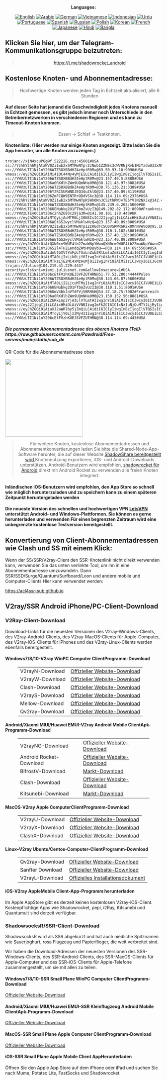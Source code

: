 
<div align="center">

**Languages:**

[![English](https://img.shields.io/badge/Language-English-red?style=for-the-badge)](README-en.md)
[![Arabic](https://img.shields.io/badge/Language-Arabic-red?style=for-the-badge)](README-ar.md)
[![German](https://img.shields.io/badge/Language-German-red?style=for-the-badge)](README-de.md)
[![Vietnamese](https://img.shields.io/badge/Language-Vietnamese-red?style=for-the-badge)](README-vi.md)
[![Indonesian](https://img.shields.io/badge/Language-Indonesian-red?style=for-the-badge)](README-id.md)
[![Urdu](https://img.shields.io/badge/Language-Urdu-red?style=for-the-badge)](README-ur-PK.md)
[![Portuguese](https://img.shields.io/badge/Language-Portuguese-red?style=for-the-badge)](README-pt-BR.md)
[![Spanish](https://img.shields.io/badge/Language-Spanish-red?style=for-the-badge)](README-es.md)
[![Russian](https://img.shields.io/badge/Language-Russian-red?style=for-the-badge)](README-ru.md)
[![Polish](https://img.shields.io/badge/Language-Polish-red?style=for-the-badge)](README-pl.md)
[![Korean](https://img.shields.io/badge/Language-Korean-red?style=for-the-badge)](README-ko-KR.md)
[![French](https://img.shields.io/badge/Language-French-red?style=for-the-badge)](README-fr.md)
[![Japanese](https://img.shields.io/badge/Language-Japanese-red?style=for-the-badge)](README-ja.md)
[![Hindi](https://img.shields.io/badge/Language-Hindi-red?style=for-the-badge)](README-hi.md)
[![Bangla](https://img.shields.io/badge/Language-Bangla-red?style=for-the-badge)](README-bn.md)

</div>
<h2>Klicken Sie hier, um der Telegram-Kommunikationsgruppe beizutreten:</h2>
 <blockquote>
 <p style="text-align: center;"><a href="https://t.me/shadowrocket_android">https://t.me/shadowrocket_android</a></p>
 </blockquote>
 <h2>Kostenlose Knoten- und Abonnementadresse:</h2>
 <blockquote>
 <p style="text-align: center;">Hochwertige Knoten werden jeden Tag in Echtzeit aktualisiert, alle 6 Stunden</p>
 </blockquote>
 <h4>Auf dieser Seite hat jemand die Geschwindigkeit jedes Knotens manuell in Echtzeit gemessen, es gibt jedoch immer noch Unterschiede in den Betreibernetzwerken in verschiedenen Regionen und es kann zu Timeout-Knoten kommen. </h4>
 <blockquote>
 <p style="text-align: center;">Essen -> Schlaf -> Testknoten. </p>
 </blockquote>
 <h4>Knotenliste: (Hier werden nur einige Knoten angezeigt. Bitte laden Sie die App herunter, um alle Knoten anzuzeigen.)</h4>
    
```
trojan://xjN4xcuPGg@f.522226.xyz:45601#USA
ss://Y2hhY2hhMjAtaWV0Zi1wb2x5MTMwNTprZzNwb1ZZNEs3cWVRNjRvb1MzYzdwU3ZxNVFyYlJIRjV3RHczNlZ4V2Zucmd6d0VKQ2pYWFRxNHFVMmZSamlrN2pZTG9Od2dGbkdrbnRNMm5wcFNBbnBXdG9TV3pFaUg=@5.231.63.26:41544#Deutschland
ss://YWVzLTI1Ni1nY206WTZSOXBBdHZ4eHptR0M=@69.50.93.10:9090#USA
vmess://eyJhZGQiOiAiMi41OC44Ny4yMjEiLCAidiI6ICIyIiwgInBzIjogIlVTQSIsICJwb3J0IjogMTQ1NTUsICJpZCI6ICI2Yzc2NGEwMy1iYjFhLTRiYzYtYmFjYS00NTI0NTNmY2UxYWUiLCAiYWlkIjogIjAiLCAibmV0IjogIndzIiwgInR5cGUiOiAiIiwgImhvc3QiOiAiIiwgInBhdGgiOiAiLyIsICJ0bHMiOiAidGxzIn0=
ss://YWVzLTI1Ni1nY206WTZSOXBBdHZ4eHptR0M=@23.157.40.5:8888#USA
ss://YWVzLTI1Ni1nY206a0RXdlhZWm9UQmNHa0M0@38.121.43.97:8882#USA
ss://YWVzLTI1Ni1nY206WTZSOXBBdHZ4eHptR0M=@38.75.136.21:3389#USA
ss://YWVzLTI1Ni1nY206Y2RCSURWNDJEQ3duZklO@23.157.40.89:8119#USA
ss://YWVzLTI1Ni1nY206ZmFCQW9ENTRrODdVSkc3@38.114.114.69:2376#USA
ss://Y2hhY2hhMjAtaWV0Zi1wb2x5MTMwNTpKSWhONnJCS2thRWJvTE5YVlN2NXJx@142.4.216.225:80#Kanada
ss://YWVzLTI1Ni1nY206WTZSOXBBdHZ4eHptR0M=@145.239.6.202:5000#UK
ss://YWVzLTI1Ni1nY206UENubkg2U1FTbmZvUzI3@149.202.82.172:8090#Frankreich
ss://YWVzLTEyOC1nY206c2hhZG93c29ja3M=@141.98.101.178:443#UK
vmess://eyJhZGQiOiAiMTQyLjAuMTM0LjI0NSIsICJ2IjogIjIiLCAicHMiOiAiVVNBIiwgInBvcnQiOiA0NTAxNywgImlkIjogIjQxODA0OGFmLWEyOTMtNGI5OS05YjBjLTk4Y2EzNTgwZGQyNCIsICJhaWQiOiAiNjQiLCAibmV0IjogInRjcCIsICJ0eXBlIjogIiIsICJob3N0IjogIiIsICJwYXRoIjogIi8iLCAidGxzIjogIiJ9
ss://YWVzLTI1Ni1nY206WEtGS2wyclVMaklwNzQ=@23.157.40.89:8009#USA
ss://Y2hhY2hhMjAtaWV0Zi1wb2x5MTMwNTp1ZzRGdTc5U0VSRWRGR2x0MnNVeVQ0@95.164.9.144:2927#%C3%96sterreich
ss://YWVzLTI1Ni1nY206WTZSOXBBdHZ4eHptR0M=@38.110.1.102:5001#USA
ss://YWVzLTI1Ni1nY206WTZSOXBBdHZ4eHptR0M=@23.157.40.120:9090#USA
ss://YWVzLTI1Ni1nY206WEtGS2wyclVMaklwNzQ=@23.157.40.89:8008#USA
vmess://eyJhZGQiOiAiQXN0cm9WUE4tb2ZmaWNpYWwuQXN0cm9WUE4tb2ZmaWNpYWwud29ya2Vycy5kZXYiLCAidiI6ICIyIiwgInBzIjogIlVTQSIsICJwb3J0IjogNDQzLCAiaWQiOiAiYmM4NjQwNzgtZGNmMy00YmY0LThkYmYtY2E5ZjIwMGI1NmJlIiwgImFpZCI6ICIwIiwgIm5ldCI6ICJ3cyIsICJ0eXBlIjogIiIsICJob3N0IjogImd3ZGVmLnNicyIsICJwYXRoIjogIi9saW5rd3MiLCAidGxzIjogInRscyJ9
ss://YWVzLTI1Ni1nY206S2l4THZLendqZWtHMDBybQ==@38.114.114.69:5500#USA
vmess://eyJhZGQiOiAidnUtbXVtYmFpLTAxLnZub2RlLmluZm8iLCAidiI6ICIyIiwgInBzIjogIlVTQSIsICJwb3J0IjogMjA1MywgImlkIjogImEwNDAwMWYzLTJkYmEtNDBlZC04YzJlLWQwYzc2NWQ5YWZhYSIsICJhaWQiOiAiMCIsICJuZXQiOiAid3MiLCAidHlwZSI6ICIiLCAiaG9zdCI6ICJ2dS1tdW1iYWktMDEudm5vZGUuaW5mbyIsICJwYXRoIjogIi8iLCAidGxzIjogInRscyJ9
vmess://eyJhZGQiOiAiMTA0LjIxLjk0LjY0IiwgInYiOiAiMiIsICJwcyI6ICJVU0EiLCAicG9ydCI6IDQ0MywgImlkIjogIjM5Y2VjMThmLWE0MzktNDI3Yy05YTRlLWFlYjZmY2RmNmY1MyIsICJhaWQiOiAiMCIsICJuZXQiOiAid3MiLCAidHlwZSI6ICIiLCAiaG9zdCI6ICJsaW5qYTA1Lmh3Y2FyLnNicyIsICJwYXRoIjogIi9saW5rd3MiLCAidGxzIjogInRscyJ9
vmess://eyJhZGQiOiAiMTkzLjE2MC4xMzAuMjQ1IiwgInYiOiAiMiIsICJwcyI6ICJGcmFua3JlaWNoIiwgInBvcnQiOiA0NDMsICJpZCI6ICI5YjQ1NmMyYS1mMmMxLTQ1ZTEtODdhOS1iNzYyOGIwNGJiMjQiLCAiYWlkIjogIjAiLCAibmV0IjogIndzIiwgInR5cGUiOiAiIiwgImhvc3QiOiAiYmV5b25kZHN6LmNmZCIsICJwYXRoIjogIi9saW5rd3MiLCAidGxzIjogInRscyJ9
trojan://Julius@104.219.41.229:443?security=tls&sni=miami.juliusnet.com&allowInsecure=1#USA
ss://YWVzLTI1Ni1nY206cEtFVzhKUEJ5VFZUTHRN@51.77.53.200:4444#Polen
ss://YWVzLTI1Ni1nY206WTZSOXBBdHZ4eHptR0M=@38.143.66.87:5600#USA
vmess://eyJhZGQiOiAiMTA0LjI2LjcuMTMyIiwgInYiOiAiMiIsICJwcyI6ICJVU0EiLCAicG9ydCI6IDIwOTUsICJpZCI6ICIxOGQ5NjE5MC1jMTBmLTQ0OGYtYTgyYS0yZDM2ZGY1YzNjZGUiLCAiYWlkIjogIjAiLCAibmV0IjogIndzIiwgInR5cGUiOiAiIiwgImhvc3QiOiAiaXAyLjYwMTY3MjUueHl6IiwgInBhdGgiOiAiZ2l0aHViLmNvbS9BbHZpbjk5OTkiLCAidGxzIjogIiJ9
ss://YWVzLTI1Ni1nY206UENubkg2U1FTbmZvUzI3@38.110.1.51:8091#USA
ss://YWVzLTI1Ni1nY206UmV4bkJnVTdFVjVBRHhH@54.37.18.75:7002#Frankreich
ss://YWVzLTI1Ni1nY206a0RXdlhZWm9UQmNHa0M0@23.150.152.56:8881#USA
vmess://eyJhZGQiOiAiZGRkLnpiYjA3LlVTLmtHIiwgInYiOiAiMiIsICJwcyI6ICJVU0EiLCAicG9ydCI6IDQ0MywgImlkIjogImVkYmIxMDU5LTE2MzMtNDI3MS1iNjZlLWVkNGZiYTQ3YTFiZiIsICJhaWQiOiAiMCIsICJuZXQiOiAid3MiLCAidHlwZSI6ICIiLCAiaG9zdCI6ICJkZGQuemJiMDcuVVMua0ciLCAicGF0aCI6ICIvbGluZGUwNi5pbmRpYXZpZGVvLnNiczo0NDMvbGlua3dzIiwgInRscyI6ICJ0bHMifQ==
vmess://eyJ2IjogIjIiLCAicHMiOiAiVVNBIiwgImFkZCI6ICIxNzIuNjQuMTY2LjMyIiwgInBvcnQiOiAiMjA5NSIsICJ0eXBlIjogIm5vbmUiLCAiaWQiOiAiMThkOTYxOTAtYzEwZi00NDhmLWE4MmEtMmQzNmRmNWMzY2RlIiwgImFpZCI6ICIwIiwgIm5ldCI6ICJ3cyIsICJwYXRoIjogImdpdGh1Yi5jb20vQWx2aW45OTk5IiwgImhvc3QiOiAiaXAyLjYwMTY3MjUueHl6IiwgInRscyI6ICIifQ==
vmess://eyJhZGQiOiAiaXJ2aWRlby5jZmQiLCAidiI6ICIyIiwgInBzIjogIlVTQSIsICJwb3J0IjogNDQzLCAiaWQiOiAiZTUzN2YyZjUtMmEwYy00ZjU5LTkyYzktODMyY2E2NDMzYmYzIiwgImFpZCI6ICIwIiwgIm5ldCI6ICJ3cyIsICJ0eXBlIjogIiIsICJob3N0IjogImlydmlkZW8uY2ZkIiwgInBhdGgiOiAiL2xpbmt3cyIsICJ0bHMiOiAidGxzIn0=
vmess://eyJhZGQiOiAiMTcyLjY0LjIzMy43IiwgInYiOiAiMiIsICJwcyI6ICJVU0EiLCAicG9ydCI6IDIwOTUsICJpZCI6ICIxOGQ5NjE5MC1jMTBmLTQ0OGYtYTgyYS0yZDM2ZGY1YzNjZGUiLCAiYWlkIjogIjAiLCAibmV0IjogIndzIiwgInR5cGUiOiAiIiwgImhvc3QiOiAiaXA1LjYwMTY3MjUueHl6IiwgInBhdGgiOiAiZ2l0aHViLmNvbS9BbHZpbjk5OTkiLCAidGxzIjogIiJ9
ss://YWVzLTI1Ni1nY206cEtFVzhKUEJ5VFZUTHRN@38.114.114.69:443#USA
```
<h5>Die permanente Abonnementadresse des oberen Knotens (Teil): https://raw.githubusercontent.com/Pawdroid/Free-servers/main/static/sub_de</h5>
 <p>QR-Code für die Abonnementadresse oben</p>
 <img src='https://raw.githubusercontent.com/Pawdroid/Free-servers/main/static/sub_de.png' width=250 height=250>
 <blockquote style='text-align: center;'>Für weitere Knoten, kostenlose Abonnementadressen und Abonnementkonvertierungen laden Sie bitte die Shared-Node-App-Software herunter, die auf dieser Website <a href='https://shadowsharing.com'>ShadowShare bereitgestellt wird </a> Knotennutzung exportieren, iOS- und Android-Downloads unterstützen. Android-Benutzern wird empfohlen, <a href='https://github.com/Pawdroid/shadowrocket_for_android'>shadowrocket für Android</a> direkt mit Android Rocket zu verwenden alle freien Knoten integriert. </blockquote>
 <h4>Inländischen iOS-Benutzern wird empfohlen, den App Store so schnell wie möglich herunterzuladen und zu speichern kann zu einem späteren Zeitpunkt heruntergeladen werden</h4>
 <h4>Die neueste Version des schnellen und hochwertigen VPN <a href='https://letsgovpn.com'>LetsVPN</a> unterstützt Android- und Windows-Plattformen. Sie können es gerne herunterladen und verwenden Für einen begrenzten Zeitraum wird eine unbegrenzte kostenlose Testversion bereitgestellt. </h4>
 <div class="nv-content-wrap-Eintragsinhalt">
 <h2>Konvertierung von Client-Abonnementadressen wie Clash und SS mit einem Klick:</h2>
 <p>Wenn der SS/SSR/V2ray-Client den SSR-Knotenlink nicht direkt verwenden kann, verwenden Sie das unten verlinkte Tool, um ihn in eine Abonnementadresse umzuwandeln. Dann SSR/SSD/Surge/Quantum/Surfboard/Loon und andere mobile und Computer-Clients Hier kann verwendet werden:</p>
 <p><a href="https://acl4ssr-sub.github.io" target="_blank" rel="noreferrer noopener nofollow">https://acl4ssr-sub.github.io</a></p>
 <h2>V2ray/SSR Android iPhone/PC-Client-Download</h2>
 <h3>V2Ray-Client-Download</h3>
 <p>Download-Links für die neuesten Versionen des V2ray-Windows-Clients, des V2ray-Android-Clients, des V2ray-MacOS-Clients für Apple-Computer, des V2ray-iOS-Clients für iPhones und des V2ray-Linux-Clients werden ebenfalls bereitgestellt. </p>
 <h4>Windows7/8/10-<strong>V2ray WinPC Computer Client</strong>Programm-Download</h4>
 <figure class="wp-block-table alignwide is-style-stripes"><table><tbody><tr><td>V2rayN-Download</td><td><a href="https://github. com/2dust/v2rayN/releases" target="_blank" rel="noreferrer noopener">Offizieller Website-Download</a></td></tr><tr><td>V2rayW-Download</td><td> <a href="https://github.com/Cenmrev/V2RayW/releases" target="_blank" rel="noreferrer noopener">Offizieller Website-Download</a></td></tr><tr><td> Clash-Download</td><td><a href="https://github.com/Fndroid/clash_for_windows_pkg/releases" target="_blank" rel="noreferrer noopener">Offizieller Website-Download</a></td> </tr><tr><td>V2rayS-Download</td><td><a href="https://github.com/Shinlor/V2RayS/releases" target="_blank" rel="noreferrer noopener">Offizieller Website-Download</a></td></tr><tr><td>Mellow-Download</td><td><a href="https://github.com/mellow-io/mellow/releases" target="_blank" rel="noreferrer noopener">Offizieller Website-Download</a></td></tr><tr><td>Qv2ray-Download</td><td><a href= „https://github.com/Qv2ray/Qv2ray“ target="_blank" rel="noreferrer noopener">Offizieller Website-Download</a></td></tr></tbody></table></figure>
 <h4><strong>Android/Xiaomi MIUI/Huawei EMUI-V2ray Android Mobile Client</strong>Apk-Programm-Download</h4>
 <figure class="wp-block-table alignwide is-style-stripes"><table><tbody><tr><td>V2rayNG-Download</td><td><a href="https://github. com/2dust/v2rayNG/releases" target="_blank" rel="noreferrer noopener">Offizieller Website-Download</a></td></tr><tr><td>Android Rocket-Download</td><td><a href="https://github.com/Pawdroid/shadowrocket_for_android/releases" target="_blank" rel="noreferrer noopener">Offizieller Website-Download</a></td></tr><tr> <td>BifrostV-Download</td><td><a rel="noreferrer noopener" href="https://www.appsapk.com/downloading/latest/com.github.dawndiy.bifrostv-0.6.8.apk " target="_blank">Markt-Download</a></td></tr><tr><td>Clash-Download</td><td><a href="https://github.com/Kr328/ClashForAndroid/releases" target="_blank" rel="noreferrer noopener">Offizieller Website-Download</a></td></tr><tr><td>Kitsunebi-Download</td><td><a rel =" noreferrer noopener" href="https://apkpure.com/kitsunebi/fun.kitsunebi.kitsunebi4android" target="_blank">Markt-Download</a></td></tr></tbody></table></figure>
 <h4><strong>MacOS-V2ray <strong>Apple Computer</strong>Client</strong>Programm-Download</h4>
 <figure class="wp-block-table alignwide is-style-stripes"><table><tbody><tr><td>V2rayU-Download</td><td><a href="https://github. com/yanue/V2rayU/releases" target="_blank" rel="noreferrer noopener">Offizieller Website-Download</a></td></tr><tr><td>V2rayX-Download</td><td> <a href="https://github.com/Cenmrev/V2RayX/releases" target="_blank" rel="noreferrer noopener">Offizieller Website-Download</a></td></tr><tr><td> ClashX-Download</td><td><a href="https://github.com/yichengchen/clashX/releases" target="_blank" rel="noreferrer noopener">Offizieller Website-Download</a></td> </tr></tbody></table></figure>
 <h4><strong>Linux</strong>–<strong>V2ray Ubuntu/Centos-Computer-Client</strong>Programm-Download</h4>
 <figure class="wp-block-table alignwide is-style-stripes"><table><tbody><tr><td>Qv2ray-Download</td><td><a href="https://github. com/Qv2ray/Qv2ray" target="_blank" rel="noreferrer noopener">Offizieller Website-Download</a></td></tr><tr><td>Sanfter Download</td><td><a href ="https://github.com/mellow-io/mellow/releases" target="_blank" rel="noreferrer noopener">Offizieller Website-Download</a></td></tr><tr><td> V2rayL-Download</td><td><a rel="noreferrer noopener" href="https://github.com/jiangxufeng/v2rayL" target="_blank">Offizielles Installationsdokument</a></td></tr></tbody></table></figure>
 <h4>iOS-<strong>V2ray Apple<strong>Mobile Client</strong>-App-Programm</strong> herunterladen</h4>
 <p>Im Apple AppStore gibt es derzeit keinen kostenlosen V2ray-iOS-Client. Kostenpflichtige Apps wie Shadowrocket, pepi, i2Ray, Kitsunebi und Quantumult sind derzeit verfügbar. </p>
 <h3>ShadowsocksR/SSR-Client-Download</h3>
 <p>ShadowsocksR wird als SSR abgekürzt und hat auch niedliche Spitznamen wie Sauerjoghurt, rosa Flugzeug und Papierflieger, die weit verbreitet sind. </p>
 <p>Wir haben die Download-Adressen der neuesten Versionen des SSR-Windows-Clients, des SSR-Android-Clients, des SSR-MacOS-Clients für Apple-Computer und des SSR-iOS-Clients für Apple-Telefone zusammengestellt, um sie mit allen zu teilen. </p>
 <h4><strong>Windows7/8/10-<strong>SSR Small Plane WinPC Computer Client</strong>Programm-Download</strong></h4>
 <p><a rel="noreferrer noopener" href="https://github.com/shadowsocksrr/shadowsocksr-csharp/releases" target="_blank">Offizieller Website-Download</a></p>
 <h4><strong><strong>Android/Xiaomi MIUI/Huawei EMUI-SSR Kleinflugzeug Android Mobile Client</strong>Apk-Programm-Download</strong></h4>
 <p><a rel="noreferrer noopener" href="https://github.com/shadowsocksrr/shadowsocksr-android/releases" target="_blank">Offizieller Website-Download</a></p>
 <h4><strong><strong>MacOS-SSR Small Plane Apple Computer Client</strong>Programm-Download</strong></h4>
 <p><a href="https://github.com/qinyuhang/ShadowsocksX-NG-R/releases" target="_blank" rel="noreferrer noopener">Offizieller Website-Download</a></p>
 <h4><strong>iOS-<strong>SSR Small Plane Apple Mobile Client App</strong></strong>Herunterladen</h4>
 <p>Öffnen Sie den Apple App Store auf dem iPhone oder iPad und suchen Sie nach Mume, Potatso Lite, FastSocks und Shadowrocket. </p></div>
    